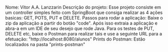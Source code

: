 Nome: Vitor A.A. Lanzzarin
Descrição do projeto: Esse projeto consiste em um controller simples feito com SpringBoot que consiga realizar as 4 ações basicas: GET, POTS, PUT e DELETE.
Passos para rodar a aplicação: Baixe o zip da aplicação a partir do botão "code". Após isso extraia a aplicação e abra-a em um IDE de seu desejo que rode Java. Para os testes de PUT, DELETE etc, baixe o Postman para realizar tais e use a seguinte URL para a efetuação: "http://localhost:8080/alunos"
Prints do Postman: Estão localizados na pasta "prints-postman"
